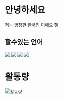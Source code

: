 # 안녕하세요
저는 멍청한 한국인 이에요 헿
## 할수있는 언어
<img src="https://img.shields.io/badge/Python-000000?style=flat-square&logo=Python&logoColor=white"/></a>
<img src="https://img.shields.io/badge/Javascript-000000?style=flat-square&logo=Javascript&logoColor=white"/></a>
<img src="https://img.shields.io/badge/c++-000000?style=flat-square&logo=c%2B%2B&logoColor=white"/></a>
<img src="https://img.shields.io/badge/++-000000?style=flat-square&logo=CSS&logoColor=white"/></a>
  
<script>
  
</script>

# 활동량
![활동량](https://github-readme-stats.vercel.app/api?username=5-23)
